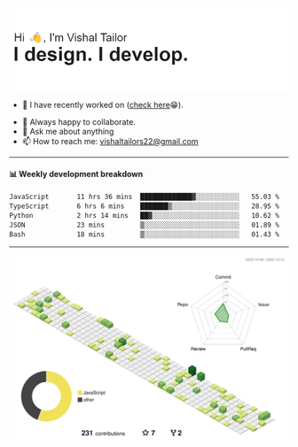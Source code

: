![Hi, I'm Vishal Tailor. I design. I develop.](https://github.com/vishaltailors/vishaltailors/blob/main/header.png?raw=true)

- 🔭 I have recently worked on ([check here](https://vishaltailor.com)😁).
<!-- - 🎦 Currently watching: JavaScript: The Hard Parts By Will Sentance. -->
- 👯 Always happy to collaborate.
- 💬 Ask me about anything
- 📫 How to reach me: <a href="mailto:vishaltailors22@gmail.com">vishaltailors22@gmail.com</a>

<hr /> 
<h4>📊 Weekly development breakdown</h4>
<!--START_SECTION:waka-->

```txt
JavaScript       11 hrs 36 mins  █████████████▓░░░░░░░░░░░   55.03 %
TypeScript       6 hrs 6 mins    ███████▒░░░░░░░░░░░░░░░░░   28.95 %
Python           2 hrs 14 mins   ██▓░░░░░░░░░░░░░░░░░░░░░░   10.62 %
JSON             23 mins         ▒░░░░░░░░░░░░░░░░░░░░░░░░   01.89 %
Bash             18 mins         ▒░░░░░░░░░░░░░░░░░░░░░░░░   01.43 %
```

<!--END_SECTION:waka-->
<hr /> 

![](./profile-3d-contrib/profile-green-animate.svg)
